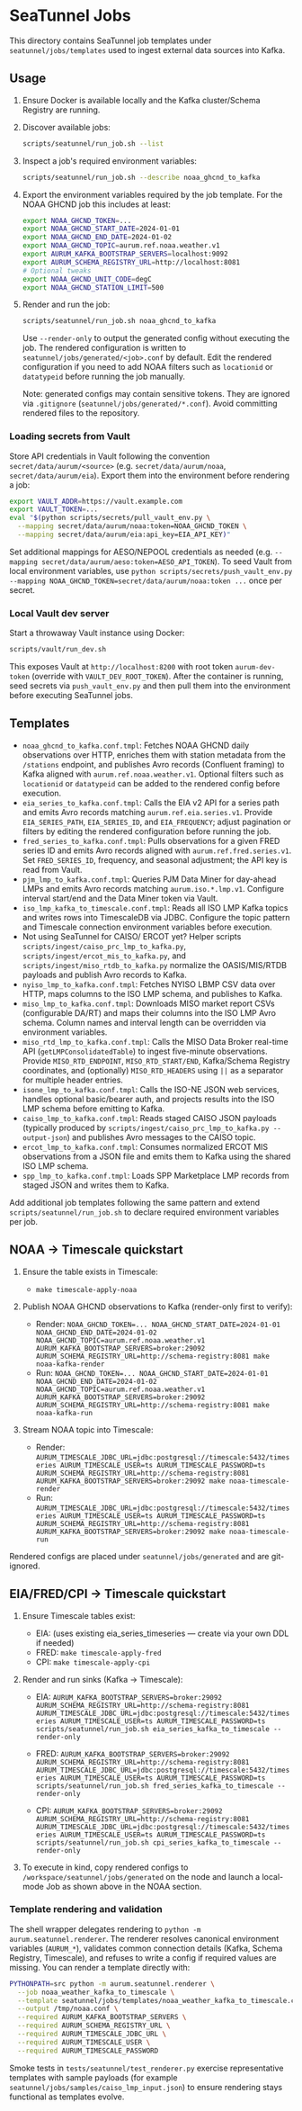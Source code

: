 # SeaTunnel Jobs

This directory contains SeaTunnel job templates under `seatunnel/jobs/templates` used to ingest external data sources into Kafka.

## Usage

1. Ensure Docker is available locally and the Kafka cluster/Schema Registry are running.
2. Discover available jobs:

   ```bash
   scripts/seatunnel/run_job.sh --list
   ```

3. Inspect a job's required environment variables:

   ```bash
   scripts/seatunnel/run_job.sh --describe noaa_ghcnd_to_kafka
   ```

4. Export the environment variables required by the job template. For the NOAA GHCND job this includes at least:

   ```bash
   export NOAA_GHCND_TOKEN=...
   export NOAA_GHCND_START_DATE=2024-01-01
   export NOAA_GHCND_END_DATE=2024-01-02
   export NOAA_GHCND_TOPIC=aurum.ref.noaa.weather.v1
   export AURUM_KAFKA_BOOTSTRAP_SERVERS=localhost:9092
   export AURUM_SCHEMA_REGISTRY_URL=http://localhost:8081
   # Optional tweaks
   export NOAA_GHCND_UNIT_CODE=degC
   export NOAA_GHCND_STATION_LIMIT=500
   ```

5. Render and run the job:

   ```bash
   scripts/seatunnel/run_job.sh noaa_ghcnd_to_kafka
   ```

   Use `--render-only` to output the generated config without executing the job. The rendered configuration is written to `seatunnel/jobs/generated/<job>.conf` by default.
   Edit the rendered configuration if you need to add NOAA filters such as `locationid` or `datatypeid` before running the job manually.

   Note: generated configs may contain sensitive tokens. They are ignored via `.gitignore` (`seatunnel/jobs/generated/*.conf`). Avoid committing rendered files to the repository.

### Loading secrets from Vault

Store API credentials in Vault following the convention `secret/data/aurum/<source>` (e.g. `secret/data/aurum/noaa`, `secret/data/aurum/eia`). Export them into the environment before rendering a job:

```bash
export VAULT_ADDR=https://vault.example.com
export VAULT_TOKEN=...
eval "$(python scripts/secrets/pull_vault_env.py \
  --mapping secret/data/aurum/noaa:token=NOAA_GHCND_TOKEN \
  --mapping secret/data/aurum/eia:api_key=EIA_API_KEY)"
```

Set additional mappings for AESO/NEPOOL credentials as needed (e.g. `--mapping secret/data/aurum/aeso:token=AESO_API_TOKEN`). To seed Vault from local environment variables, use `python scripts/secrets/push_vault_env.py --mapping NOAA_GHCND_TOKEN=secret/data/aurum/noaa:token ...` once per secret.

### Local Vault dev server

Start a throwaway Vault instance using Docker:

```bash
scripts/vault/run_dev.sh
```

This exposes Vault at `http://localhost:8200` with root token `aurum-dev-token` (override with `VAULT_DEV_ROOT_TOKEN`). After the container is running, seed secrets via `push_vault_env.py` and then pull them into the environment before executing SeaTunnel jobs.

## Templates

- `noaa_ghcnd_to_kafka.conf.tmpl`: Fetches NOAA GHCND daily observations over HTTP, enriches them with station metadata from the `/stations` endpoint, and publishes Avro records (Confluent framing) to Kafka aligned with `aurum.ref.noaa.weather.v1`. Optional filters such as `locationid` or `datatypeid` can be added to the rendered config before execution.
- `eia_series_to_kafka.conf.tmpl`: Calls the EIA v2 API for a series path and emits Avro records matching `aurum.ref.eia.series.v1`. Provide `EIA_SERIES_PATH`, `EIA_SERIES_ID`, and `EIA_FREQUENCY`; adjust pagination or filters by editing the rendered configuration before running the job.
- `fred_series_to_kafka.conf.tmpl`: Pulls observations for a given FRED series ID and emits Avro records aligned with `aurum.ref.fred.series.v1`. Set `FRED_SERIES_ID`, frequency, and seasonal adjustment; the API key is read from Vault.
- `pjm_lmp_to_kafka.conf.tmpl`: Queries PJM Data Miner for day-ahead LMPs and emits Avro records matching `aurum.iso.*.lmp.v1`. Configure interval start/end and the Data Miner token via Vault.
- `iso_lmp_kafka_to_timescale.conf.tmpl`: Reads all ISO LMP Kafka topics and writes rows into TimescaleDB via JDBC. Configure the topic pattern and Timescale connection environment variables before execution.
- Not using SeaTunnel for CAISO/ ERCOT yet? Helper scripts `scripts/ingest/caiso_prc_lmp_to_kafka.py`, `scripts/ingest/ercot_mis_to_kafka.py`, and `scripts/ingest/miso_rtdb_to_kafka.py` normalize the OASIS/MIS/RTDB payloads and publish Avro records to Kafka.
- `nyiso_lmp_to_kafka.conf.tmpl`: Fetches NYISO LBMP CSV data over HTTP, maps columns to the ISO LMP schema, and publishes to Kafka.
- `miso_lmp_to_kafka.conf.tmpl`: Downloads MISO market report CSVs (configurable DA/RT) and maps their columns into the ISO LMP Avro schema. Column names and interval length can be overridden via environment variables.
- `miso_rtd_lmp_to_kafka.conf.tmpl`: Calls the MISO Data Broker real-time API (`getLMPConsolidatedTable`) to ingest five-minute observations. Provide `MISO_RTD_ENDPOINT`, `MISO_RTD_START/END`, Kafka/Schema Registry coordinates, and (optionally) `MISO_RTD_HEADERS` using `||` as a separator for multiple header entries.
- `isone_lmp_to_kafka.conf.tmpl`: Calls the ISO-NE JSON web services, handles optional basic/bearer auth, and projects results into the ISO LMP schema before emitting to Kafka.
- `caiso_lmp_to_kafka.conf.tmpl`: Reads staged CAISO JSON payloads (typically produced by `scripts/ingest/caiso_prc_lmp_to_kafka.py --output-json`) and publishes Avro messages to the CAISO topic.
- `ercot_lmp_to_kafka.conf.tmpl`: Consumes normalized ERCOT MIS observations from a JSON file and emits them to Kafka using the shared ISO LMP schema.
- `spp_lmp_to_kafka.conf.tmpl`: Loads SPP Marketplace LMP records from staged JSON and writes them to Kafka.

Add additional job templates following the same pattern and extend `scripts/seatunnel/run_job.sh` to declare required environment variables per job.

## NOAA → Timescale quickstart

1. Ensure the table exists in Timescale:

   - `make timescale-apply-noaa`

2. Publish NOAA GHCND observations to Kafka (render-only first to verify):

   - Render: `NOAA_GHCND_TOKEN=... NOAA_GHCND_START_DATE=2024-01-01 NOAA_GHCND_END_DATE=2024-01-02 NOAA_GHCND_TOPIC=aurum.ref.noaa.weather.v1 AURUM_KAFKA_BOOTSTRAP_SERVERS=broker:29092 AURUM_SCHEMA_REGISTRY_URL=http://schema-registry:8081 make noaa-kafka-render`
   - Run: `NOAA_GHCND_TOKEN=... NOAA_GHCND_START_DATE=2024-01-01 NOAA_GHCND_END_DATE=2024-01-02 NOAA_GHCND_TOPIC=aurum.ref.noaa.weather.v1 AURUM_KAFKA_BOOTSTRAP_SERVERS=broker:29092 AURUM_SCHEMA_REGISTRY_URL=http://schema-registry:8081 make noaa-kafka-run`

3. Stream NOAA topic into Timescale:

   - Render: `AURUM_TIMESCALE_JDBC_URL=jdbc:postgresql://timescale:5432/timeseries AURUM_TIMESCALE_USER=ts AURUM_TIMESCALE_PASSWORD=ts AURUM_SCHEMA_REGISTRY_URL=http://schema-registry:8081 AURUM_KAFKA_BOOTSTRAP_SERVERS=broker:29092 make noaa-timescale-render`
   - Run: `AURUM_TIMESCALE_JDBC_URL=jdbc:postgresql://timescale:5432/timeseries AURUM_TIMESCALE_USER=ts AURUM_TIMESCALE_PASSWORD=ts AURUM_SCHEMA_REGISTRY_URL=http://schema-registry:8081 AURUM_KAFKA_BOOTSTRAP_SERVERS=broker:29092 make noaa-timescale-run`

Rendered configs are placed under `seatunnel/jobs/generated` and are git-ignored.

## EIA/FRED/CPI → Timescale quickstart

1. Ensure Timescale tables exist:

   - EIA: (uses existing eia_series_timeseries — create via your own DDL if needed)
   - FRED: `make timescale-apply-fred`
   - CPI: `make timescale-apply-cpi`

2. Render and run sinks (Kafka → Timescale):

   - EIA:
     `AURUM_KAFKA_BOOTSTRAP_SERVERS=broker:29092 AURUM_SCHEMA_REGISTRY_URL=http://schema-registry:8081 AURUM_TIMESCALE_JDBC_URL=jdbc:postgresql://timescale:5432/timeseries AURUM_TIMESCALE_USER=ts AURUM_TIMESCALE_PASSWORD=ts scripts/seatunnel/run_job.sh eia_series_kafka_to_timescale --render-only`

   - FRED:
     `AURUM_KAFKA_BOOTSTRAP_SERVERS=broker:29092 AURUM_SCHEMA_REGISTRY_URL=http://schema-registry:8081 AURUM_TIMESCALE_JDBC_URL=jdbc:postgresql://timescale:5432/timeseries AURUM_TIMESCALE_USER=ts AURUM_TIMESCALE_PASSWORD=ts scripts/seatunnel/run_job.sh fred_series_kafka_to_timescale --render-only`

   - CPI:
     `AURUM_KAFKA_BOOTSTRAP_SERVERS=broker:29092 AURUM_SCHEMA_REGISTRY_URL=http://schema-registry:8081 AURUM_TIMESCALE_JDBC_URL=jdbc:postgresql://timescale:5432/timeseries AURUM_TIMESCALE_USER=ts AURUM_TIMESCALE_PASSWORD=ts scripts/seatunnel/run_job.sh cpi_series_kafka_to_timescale --render-only`

3. To execute in kind, copy rendered configs to `/workspace/seatunnel/jobs/generated` on the node and launch a local-mode Job as shown above in the NOAA section.

### Template rendering and validation

The shell wrapper delegates rendering to `python -m aurum.seatunnel.renderer`. The renderer resolves canonical environment variables (`AURUM_*`), validates common connection details (Kafka, Schema Registry, Timescale), and refuses to write a config if required values are missing. You can render a template directly with:

```bash
PYTHONPATH=src python -m aurum.seatunnel.renderer \
  --job noaa_weather_kafka_to_timescale \
  --template seatunnel/jobs/templates/noaa_weather_kafka_to_timescale.conf.tmpl \
  --output /tmp/noaa.conf \
  --required AURUM_KAFKA_BOOTSTRAP_SERVERS \
  --required AURUM_SCHEMA_REGISTRY_URL \
  --required AURUM_TIMESCALE_JDBC_URL \
  --required AURUM_TIMESCALE_USER \
  --required AURUM_TIMESCALE_PASSWORD
```

Smoke tests in `tests/seatunnel/test_renderer.py` exercise representative templates with sample payloads (for example `seatunnel/jobs/samples/caiso_lmp_input.json`) to ensure rendering stays functional as templates evolve.

